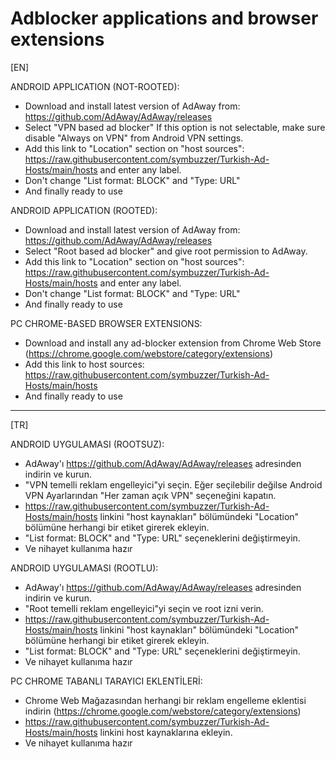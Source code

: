 # Adblocker applications and browser extensions  
  
[EN]  
  
 ANDROID APPLICATION (NOT-ROOTED):  
  - Download and install latest version of AdAway from: https://github.com/AdAway/AdAway/releases  
  - Select "VPN based ad blocker" If this option is not selectable, make sure disable "Always on VPN" from Android VPN settings.  
  - Add this link to "Location" section on "host sources": https://raw.githubusercontent.com/symbuzzer/Turkish-Ad-Hosts/main/hosts and enter any label.  
  - Don't change "List format: BLOCK" and "Type: URL"  
  - And finally ready to use  
  
 ANDROID APPLICATION (ROOTED):  
  - Download and install latest version of AdAway from: https://github.com/AdAway/AdAway/releases  
  - Select "Root based ad blocker" and give root permission to AdAway.
  - Add this link to "Location" section on "host sources": https://raw.githubusercontent.com/symbuzzer/Turkish-Ad-Hosts/main/hosts and enter any label.  
  - Don't change "List format: BLOCK" and "Type: URL"  
  - And finally ready to use  
   
 PC CHROME-BASED BROWSER EXTENSIONS:  
  - Download and install any ad-blocker extension from Chrome Web Store (https://chrome.google.com/webstore/category/extensions)  
  - Add this link to host sources: https://raw.githubusercontent.com/symbuzzer/Turkish-Ad-Hosts/main/hosts  
  - And finally ready to use
   
   ------------------------------------------------
   
[TR]  
  
 ANDROID UYGULAMASI (ROOTSUZ):  
  - AdAway'ı https://github.com/AdAway/AdAway/releases adresinden indirin ve kurun.  
  - "VPN temelli reklam engelleyici"yi seçin. Eğer seçilebilir değilse Android VPN Ayarlarından "Her zaman açık VPN" seçeneğini kapatın.  
  - https://raw.githubusercontent.com/symbuzzer/Turkish-Ad-Hosts/main/hosts linkini "host kaynakları" bölümündeki "Location" bölümüne herhangi bir etiket girerek ekleyin.  
  - "List format: BLOCK" and "Type: URL" seçeneklerini değiştirmeyin.  
  - Ve nihayet kullanıma hazır  

 ANDROID UYGULAMASI (ROOTLU):  
  - AdAway'ı https://github.com/AdAway/AdAway/releases adresinden indirin ve kurun.  
  - "Root temelli reklam engelleyici"yi seçin ve root izni verin.    
  - https://raw.githubusercontent.com/symbuzzer/Turkish-Ad-Hosts/main/hosts linkini "host kaynakları" bölümündeki "Location" bölümüne herhangi bir etiket girerek ekleyin.  
  - "List format: BLOCK" and "Type: URL" seçeneklerini değiştirmeyin.  
  - Ve nihayet kullanıma hazır  
  
 PC CHROME TABANLI TARAYICI EKLENTİLERİ:  
  - Chrome Web Mağazasından herhangi bir reklam engelleme eklentisi indirin (https://chrome.google.com/webstore/category/extensions)  
  - https://raw.githubusercontent.com/symbuzzer/Turkish-Ad-Hosts/main/hosts linkini host kaynaklarına ekleyin.  
  - Ve nihayet kullanıma hazır  
